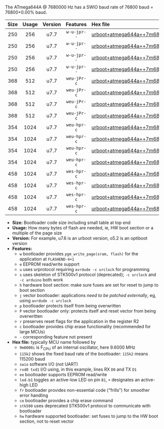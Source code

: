 The ATmega644A @ 7680000 Hz has a SWIO baud rate of 76800 baud = 76800+0.00% baud.

|Size|Usage|Version|Features|Hex file|
|:-:|:-:|:-:|:-:|:--|
|250|256|u7.7|`w-u-jpr--`|[urboot+atmega644a++7m6800i+++76k8_swio_rxd0_txd1_led+b0.hex](https://raw.githubusercontent.com/stefanrueger/urboot.hex/main/cores/mightycore/atmega644a/internal_oscillator/fint++7m6800_Hz/br+++76k8_bps/urboot+atmega644a++7m6800i+++76k8_swio_rxd0_txd1_led+b0.hex)|
|250|256|u7.7|`w-u-jpr--`|[urboot+atmega644a++7m6800i+++76k8_swio_rxd0_txd1_led+b7.hex](https://raw.githubusercontent.com/stefanrueger/urboot.hex/main/cores/mightycore/atmega644a/internal_oscillator/fint++7m6800_Hz/br+++76k8_bps/urboot+atmega644a++7m6800i+++76k8_swio_rxd0_txd1_led+b7.hex)|
|250|256|u7.7|`w-u-jpr--`|[urboot+atmega644a++7m6800i+++76k8_swio_rxd2_txd3_led+b0.hex](https://raw.githubusercontent.com/stefanrueger/urboot.hex/main/cores/mightycore/atmega644a/internal_oscillator/fint++7m6800_Hz/br+++76k8_bps/urboot+atmega644a++7m6800i+++76k8_swio_rxd2_txd3_led+b0.hex)|
|250|256|u7.7|`w-u-jpr--`|[urboot+atmega644a++7m6800i+++76k8_swio_rxd2_txd3_led+b7.hex](https://raw.githubusercontent.com/stefanrueger/urboot.hex/main/cores/mightycore/atmega644a/internal_oscillator/fint++7m6800_Hz/br+++76k8_bps/urboot+atmega644a++7m6800i+++76k8_swio_rxd2_txd3_led+b7.hex)|
|368|512|u7.7|`weu-jPr-c`|[urboot+atmega644a++7m6800i+++76k8_swio_rxd0_txd1_ee_led+b0_fr_ce.hex](https://raw.githubusercontent.com/stefanrueger/urboot.hex/main/cores/mightycore/atmega644a/internal_oscillator/fint++7m6800_Hz/br+++76k8_bps/urboot+atmega644a++7m6800i+++76k8_swio_rxd0_txd1_ee_led+b0_fr_ce.hex)|
|368|512|u7.7|`weu-jPr-c`|[urboot+atmega644a++7m6800i+++76k8_swio_rxd0_txd1_ee_led+b7_fr_ce.hex](https://raw.githubusercontent.com/stefanrueger/urboot.hex/main/cores/mightycore/atmega644a/internal_oscillator/fint++7m6800_Hz/br+++76k8_bps/urboot+atmega644a++7m6800i+++76k8_swio_rxd0_txd1_ee_led+b7_fr_ce.hex)|
|368|512|u7.7|`weu-jPr-c`|[urboot+atmega644a++7m6800i+++76k8_swio_rxd2_txd3_ee_led+b0_fr_ce.hex](https://raw.githubusercontent.com/stefanrueger/urboot.hex/main/cores/mightycore/atmega644a/internal_oscillator/fint++7m6800_Hz/br+++76k8_bps/urboot+atmega644a++7m6800i+++76k8_swio_rxd2_txd3_ee_led+b0_fr_ce.hex)|
|368|512|u7.7|`weu-jPr-c`|[urboot+atmega644a++7m6800i+++76k8_swio_rxd2_txd3_ee_led+b7_fr_ce.hex](https://raw.githubusercontent.com/stefanrueger/urboot.hex/main/cores/mightycore/atmega644a/internal_oscillator/fint++7m6800_Hz/br+++76k8_bps/urboot+atmega644a++7m6800i+++76k8_swio_rxd2_txd3_ee_led+b7_fr_ce.hex)|
|354|1024|u7.7|`weu-hpr-c`|[urboot+atmega644a++7m6800i+++76k8_swio_rxd0_txd1_ee_led+b0_fr_ce_hw.hex](https://raw.githubusercontent.com/stefanrueger/urboot.hex/main/cores/mightycore/atmega644a/internal_oscillator/fint++7m6800_Hz/br+++76k8_bps/urboot+atmega644a++7m6800i+++76k8_swio_rxd0_txd1_ee_led+b0_fr_ce_hw.hex)|
|354|1024|u7.7|`weu-hpr-c`|[urboot+atmega644a++7m6800i+++76k8_swio_rxd0_txd1_ee_led+b7_fr_ce_hw.hex](https://raw.githubusercontent.com/stefanrueger/urboot.hex/main/cores/mightycore/atmega644a/internal_oscillator/fint++7m6800_Hz/br+++76k8_bps/urboot+atmega644a++7m6800i+++76k8_swio_rxd0_txd1_ee_led+b7_fr_ce_hw.hex)|
|354|1024|u7.7|`weu-hpr-c`|[urboot+atmega644a++7m6800i+++76k8_swio_rxd2_txd3_ee_led+b0_fr_ce_hw.hex](https://raw.githubusercontent.com/stefanrueger/urboot.hex/main/cores/mightycore/atmega644a/internal_oscillator/fint++7m6800_Hz/br+++76k8_bps/urboot+atmega644a++7m6800i+++76k8_swio_rxd2_txd3_ee_led+b0_fr_ce_hw.hex)|
|354|1024|u7.7|`weu-hpr-c`|[urboot+atmega644a++7m6800i+++76k8_swio_rxd2_txd3_ee_led+b7_fr_ce_hw.hex](https://raw.githubusercontent.com/stefanrueger/urboot.hex/main/cores/mightycore/atmega644a/internal_oscillator/fint++7m6800_Hz/br+++76k8_bps/urboot+atmega644a++7m6800i+++76k8_swio_rxd2_txd3_ee_led+b7_fr_ce_hw.hex)|
|458|1024|u7.7|`wes-hpr-c`|[urboot+atmega644a++7m6800i+++76k8_swio_rxd0_txd1_ee_led+b0_fr_ce_stk500_hw.hex](https://raw.githubusercontent.com/stefanrueger/urboot.hex/main/cores/mightycore/atmega644a/internal_oscillator/fint++7m6800_Hz/br+++76k8_bps/urboot+atmega644a++7m6800i+++76k8_swio_rxd0_txd1_ee_led+b0_fr_ce_stk500_hw.hex)|
|458|1024|u7.7|`wes-hpr-c`|[urboot+atmega644a++7m6800i+++76k8_swio_rxd0_txd1_ee_led+b7_fr_ce_stk500_hw.hex](https://raw.githubusercontent.com/stefanrueger/urboot.hex/main/cores/mightycore/atmega644a/internal_oscillator/fint++7m6800_Hz/br+++76k8_bps/urboot+atmega644a++7m6800i+++76k8_swio_rxd0_txd1_ee_led+b7_fr_ce_stk500_hw.hex)|
|458|1024|u7.7|`wes-hpr-c`|[urboot+atmega644a++7m6800i+++76k8_swio_rxd2_txd3_ee_led+b0_fr_ce_stk500_hw.hex](https://raw.githubusercontent.com/stefanrueger/urboot.hex/main/cores/mightycore/atmega644a/internal_oscillator/fint++7m6800_Hz/br+++76k8_bps/urboot+atmega644a++7m6800i+++76k8_swio_rxd2_txd3_ee_led+b0_fr_ce_stk500_hw.hex)|
|458|1024|u7.7|`wes-hpr-c`|[urboot+atmega644a++7m6800i+++76k8_swio_rxd2_txd3_ee_led+b7_fr_ce_stk500_hw.hex](https://raw.githubusercontent.com/stefanrueger/urboot.hex/main/cores/mightycore/atmega644a/internal_oscillator/fint++7m6800_Hz/br+++76k8_bps/urboot+atmega644a++7m6800i+++76k8_swio_rxd2_txd3_ee_led+b7_fr_ce_stk500_hw.hex)|

- **Size:** Bootloader code size including small table at top end
- **Usage:** How many bytes of flash are needed, ie, HW boot section or a multiple of the page size
- **Version:** For example, u7.6 is an urboot version, o5.2 is an optiboot version
- **Features:**
  + `w` bootloader provides `pgm_write_page(sram, flash)` for the application at `FLASHEND-4+1`
  + `e` EEPROM read/write support
  + `u` uses urprotocol requiring `avrdude -c urclock` for programming
  + `s` uses skeleton of STK500v1 protocol (deprecated); `-c urclock` and `-c arduino` both work
  + `h` hardware boot section: make sure fuses are set for reset to jump to boot section
  + `j` vector bootloader: applications *need to be patched externally*, eg, using `avrdude -c urclock`
  + `p` bootloader protects itself from being overwritten
  + `P` vector bootloader only: protects itself and reset vector from being overwritten
  + `r` preserves reset flags for the application in the register R2
  + `c` bootloader provides chip erase functionality (recommended for large MCUs)
  + `-` corresponding feature not present
- **Hex file:** typically MCU name followed by
  + `9m6000i` is F<sub>CPU</sub> of an internal oscillator, here 9.6000 MHz
  + `115k2` shows the fixed baud rate of the bootloader: `115k2` means 115200 baud
  + `swio` software I/O (not UART)
  + `rxd0 txd1` I/O using, in this example, lines RX `D0` and TX `D1`
  + `ee` bootloader supports EEPROM read/write
  + `led-b1` toggles an active-low LED on pin `B1`, `+` designates an active-high LED
  + `fr` bootloader provides non-essential code ("frills") for smoother error handling
  + `ce` bootloader provides a chip erase command
  + `stk500` uses deprecated STK500v1 protocol to communicate with bootloader
  + `hw` hardware supported bootloader: set fuses to jump to the HW boot section, not to reset vector
